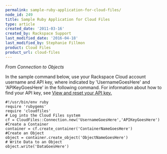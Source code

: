```yaml
---
permalink: sample-ruby-application-for-cloud-files/
node_id: 249
title: Sample Ruby Application for Cloud Files
type: article
created_date: '2011-03-16'
created_by: Rackspace Support
last_modified_date: '2016-04-18'
last_modified_by: Stephanie Fillmon
product: Cloud Files
product_url: cloud-files
---
```


*From Connection to Objects*

In the sample command below, use your Rackspace Cloud account username
and API key, where indicated by 'UsernameGoesHere' and 'APIKeyGoesHere' in
the following command. For information about how to find your API key,
see [View and reset your API key.](/how-to/view-and-reset-your-api-key)

    #!/usr/bin/env ruby
    require 'rubygems'
    require 'cloudfiles'
    # Log into the Cloud Files system
    cf = CloudFiles::Connection.new('UsernameGoesHere','APIKeyGoesHere')
    #Create a Container
    container = cf.create_container('ContainerNameGoesHere')
    #Create an Object
    object = container.create_object('ObjectNameGoesHere')
    # Write Data to an Object
    object.write('DataGoesHere')
